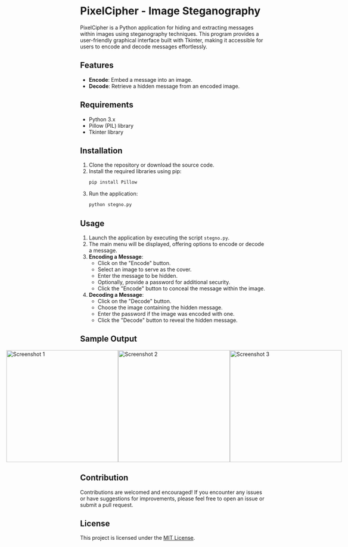 
# PixelCipher - Image Steganography

PixelCipher is a Python application for hiding and extracting messages within images using steganography techniques. This program provides a user-friendly graphical interface built with Tkinter, making it accessible for users to encode and decode messages effortlessly.

## Features

- **Encode**: Embed a message into an image.
- **Decode**: Retrieve a hidden message from an encoded image.

## Requirements

- Python 3.x
- Pillow (PIL) library
- Tkinter library

## Installation

1. Clone the repository or download the source code.
2. Install the required libraries using pip:
    ```bash
    pip install Pillow
    ```
3. Run the application:
    ```bash
    python stegno.py
    ```

## Usage

1. Launch the application by executing the script `stegno.py`.
2. The main menu will be displayed, offering options to encode or decode a message.
3. **Encoding a Message**:
    - Click on the "Encode" button.
    - Select an image to serve as the cover.
    - Enter the message to be hidden.
    - Optionally, provide a password for additional security.
    - Click the "Encode" button to conceal the message within the image.
4. **Decoding a Message**:
    - Click on the "Decode" button.
    - Choose the image containing the hidden message.
    - Enter the password if the image was encoded with one.
    - Click the "Decode" button to reveal the hidden message.
  
## Sample Output 

<div style="display: flex; justify-content: center;">
    <img src="https://github.com/Priya-M25/Steganography-Project-for-Hiding-Text-in-Images/assets/97019927/09e75003-45ff-4a65-b5f1-3c494f7f1be2" alt="Screenshot 1" width="300"/>
    <img src="https://github.com/Priya-M25/Steganography-Project-for-Hiding-Text-in-Images/assets/97019927/0546b384-af42-4bdd-ae63-a85fdabe8c47" alt="Screenshot 2" width="300"/>
    <img src="https://github.com/Priya-M25/Steganography-Project-for-Hiding-Text-in-Images/assets/97019927/4c62d767-eac5-4e77-88c5-9e316ce969b2" alt="Screenshot 3" width="300"/>
</div>


## Contribution

Contributions are welcomed and encouraged! If you encounter any issues or have suggestions for improvements, please feel free to open an issue or submit a pull request.

## License

This project is licensed under the [MIT License](LICENSE).

